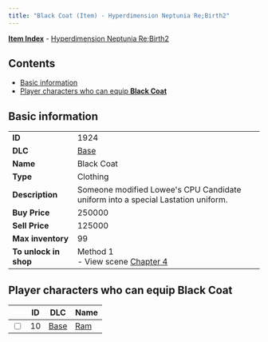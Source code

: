 ```yaml
---
title: "Black Coat (Item) - Hyperdimension Neptunia Re;Birth2"
---
```


[**Item Index**](/neptunia/rb2/item/index.html) - [Hyperdimension Neptunia Re;Birth2](/neptunia/rb2)

## Contents

- [Basic information](#basic-information)
- [Player characters who can equip **Black Coat**](#player-characters-who-can-equip-black-coat)

## Basic information

|   |   |
| -- | -- |
| **ID** | 1924 |
| **DLC** | [Base](/neptunia/rb2/dlc/0-base.html) |
| **Name** | Black Coat |
| **Type** | Clothing |
| **Description** | Someone modified Lowee's CPU Candidate uniform into a special Lastation uniform.  |
| **Buy Price** | 250000 |
| **Sell Price** | 125000 |
| **Max inventory** | 99 |
| **To unlock in shop** | Method 1<br />- View scene [Chapter 4](/neptunia/rb2/scene/0-301-chapter-4.html) |

## Player characters who can equip **Black Coat**

|    | ID | DLC | Name |
| -- | -- | --- | ---- |
| <input type="checkbox" id="rb2-player-0-10" class="trackbox" /> | 10 | [Base](/neptunia/rb2/dlc/0-base.html) | [Ram](/neptunia/rb2/player/0-10-ram.html) |